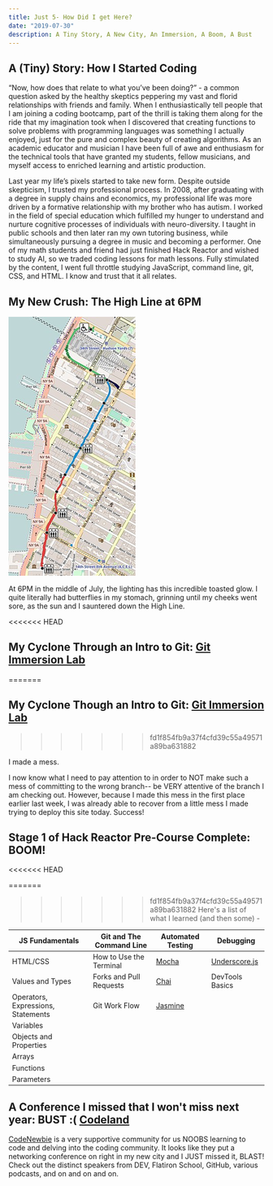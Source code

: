 ```yaml
---
title: Just 5- How Did I get Here?
date: "2019-07-30"
description: A Tiny Story, A New City, An Immersion, A Boom, A Bust
---
```


## A (Tiny) Story: How I Started Coding

“Now, how does that relate to what you’ve been doing?” - a common question asked by the healthy skeptics peppering my vast and florid relationships with friends and family. When I enthusiastically tell people that I am joining a coding bootcamp, part of the thrill is taking them along for the ride that my imagination took when I discovered that creating functions to solve problems with programming languages was something I actually enjoyed, just for the pure and complex beauty of creating algorithms. As an academic educator and musician I have been full of awe and enthusiasm for the technical tools that have granted my students, fellow musicians, and myself access to enriched learning and artistic production.

Last year my life’s pixels started to take new form. Despite outside skepticism, I trusted my professional process. In 2008, after graduating with a degree in supply chains and economics, my professional life was more driven by a formative relationship with my brother who has autism. I worked in the field of  special education which fulfilled my hunger to understand and nurture cognitive processes of individuals with neuro-diversity. I taught in public schools and then later  ran my own tutoring business, while simultaneously pursuing a degree in music and becoming a performer. One of my math students and friend had just finished Hack Reactor and wished to study AI, so we traded coding lessons for math lessons. Fully stimulated by the content, I went full throttle studying JavaScript, command line, git, CSS, and HTML. I know and trust that it all relates.

## My New Crush: The High Line at 6PM

![HighLine](./High_Line_Map.jpg)

At 6PM in the middle of July, the lighting has this incredible toasted glow. I quite literally had butterflies in my stomach, grinning until my cheeks went sore, as the sun and I sauntered down the High Line.

<<<<<<< HEAD
## My Cyclone Through an Intro to Git: [Git Immersion Lab](http://gitimmersion.com/)
=======
## My Cyclone Though an Intro to Git: [Git Immersion Lab](http://gitimmersion.com/)
>>>>>>> fd1f854fb9a37f4cfd39c55a49571a89ba631882

I made a mess.

I now know what I need to pay attention to in order to NOT make such a mess of committing to the wrong branch-- be VERY attentive of the branch I am checking out. However, because I made this mess in the first place earlier last week, I was already able to recover from a little mess I made trying to deploy this site today. Success!

## Stage 1 of Hack Reactor Pre-Course Complete: BOOM!
<<<<<<< HEAD

=======
>>>>>>> fd1f854fb9a37f4cfd39c55a49571a89ba631882
Here's a list of what I learned (and then some) -

JS Fundamentals  | Git and The Command Line  | Automated Testing | Debugging
------------- | ------------- | ------------- | -------------
HTML/CSS  | How to Use the Terminal  | [Mocha](https://mochajs.org/) | [Underscore.js](https://underscorejs.org/)
Values and Types  | Forks and Pull Requests | [Chai](https://www.chaijs.com/) | DevTools Basics
Operators, Expressions, Statements | Git Work Flow | [Jasmine](https://jasmine.github.io/1.3/introduction.html) |
Variables |  | |
Objects and Properties | | |
Arrays  | | |
Functions  | | |
Parameters  | | |


## A Conference I missed that I won't miss next year: BUST :(   [Codeland](https://codelandconf.com/)

[CodeNewbie](https://www.codenewbie.org/) is a very supportive community for us NOOBS learning to code and delving into the coding community. It looks like they put a networking conference on right in my new city and I JUST missed it, BLAST! Check out the distinct speakers from DEV, Flatiron School, GitHub, various podcasts, and on and on and on.
